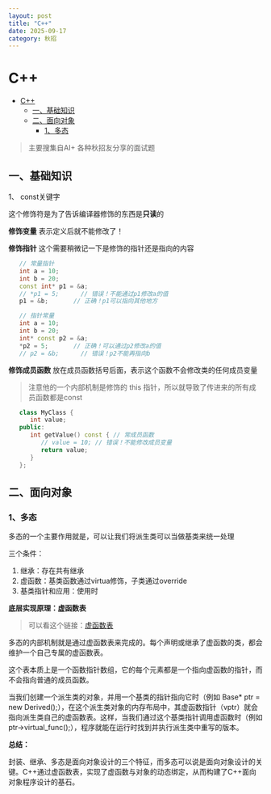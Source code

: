 ```yaml
---
layout: post
title: "C++"
date: 2025-09-17
category: 秋招
---
```


# C++
- [C++](#c)
  - [一、基础知识](#一基础知识)
  - [二、面向对象](#二面向对象)
    - [1、多态](#1多态)

> 主要搜集自AI+ 各种秋招友分享的面试题

## 一、基础知识
1、 const关键字

这个修饰符是为了告诉编译器修饰的东西是**只读**的

**修饰变量**
表示定义后就不能修改了！

**修饰指针**
这个需要稍微记一下是修饰的指针还是指向的内容
``` C++
   // 常量指针
   int a = 10;
   int b = 20;
   const int* p1 = &a; 
   // *p1 = 5;      // 错误！不能通过p1修改a的值
   p1 = &b;       // 正确！p1可以指向其他地方
```

``` C++
   // 指针常量
   int a = 10;
   int b = 20;
   int* const p2 = &a;
   *p2 = 5;       // 正确！可以通过p2修改a的值
   // p2 = &b;      // 错误！p2不能再指向b
```

**修饰成员函数**
放在成员函数括号后面，表示这个函数不会修改类的任何成员变量
> 注意他的一个内部机制是修饰的 this 指针，所以就导致了传进来的所有成员函数都是const
```C++
   class MyClass {
      int value;
   public:
      int getValue() const { // 常成员函数
         // value = 10; // 错误！不能修改成员变量
         return value;
      }
   };
```

## 二、面向对象
### 1、多态
多态的一个主要作用就是，可以让我们将派生类可以当做基类来统一处理

三个条件：
1. 继承：存在共有继承
2. 虚函数：基类函数通过virtua修饰，子类通过override
3. 基类指针和应用：使用时

 **底层实现原理：虚函数表**
> 可以看这个链接：[虚函数表](https://zhuanlan.zhihu.com/p/75172640)

多态的内部机制就是通过虚函数表来完成的。每个声明或继承了虚函数的类，都会维护一个自己专属的虚函数表。

这个表本质上是一个函数指针数组，它的每个元素都是一个指向虚函数的指针，而不会指向普通的成员函数。

当我们创建一个派生类的对象，并用一个基类的指针指向它时（例如 Base* ptr = new Derived();），在这个派生类对象的内存布局中，其虚函数指针（vptr）就会指向派生类自己的虚函数表。这样，当我们通过这个基类指针调用虚函数时（例如 ptr->virtual_func();），程序就能在运行时找到并执行派生类中重写的版本。

**总结：**

封装、继承、多态是面向对象设计的三个特征，而多态可以说是面向对象设计的关键。C++通过虚函数表，实现了虚函数与对象的动态绑定，从而构建了C++面向对象程序设计的基石。

